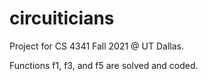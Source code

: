 # circuiticians
Project for CS 4341 Fall 2021 @ UT Dallas.

Functions f1, f3, and f5 are solved and coded.

